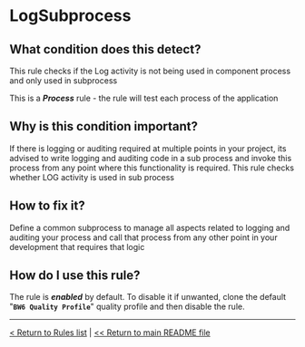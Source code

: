 # LogSubprocess

## What condition does this detect?

This rule checks if the Log activity is not being used in component process and only used in subprocess

This is a ***Process*** rule - the rule will test each process of the application

## Why is this condition important?

If there is logging or auditing required at multiple points in your project, its advised to write logging and auditing code in a sub process and invoke this process from any point where this functionality is required. This rule checks whether LOG activity is used in sub process

## How to fix it?

Define a common subprocess to manage all aspects related to logging and auditing your process and call that process from any other point in your development that requires that logic

## How do I use this rule?

The rule is **_enabled_** by default. To disable it if unwanted, clone the default "**`BW6 Quality Profile`**" quality profile and then disable the rule.

---
[< Return to Rules list](./RULES.md) |  [<< Return to main README file](../../../README.md)
